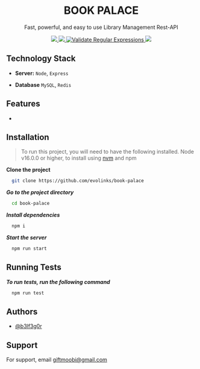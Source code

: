 <div align="center">
  <h1>BOOK PALACE</h1>
  <p>Fast, powerful, and easy to use Library Management Rest-API</p>
</div>
<p align="center">
  <a href="https://github.com/evolinks/book-palace/actions/workflows/snyk.yml">
    <img src="https://github.com/evolinks/book-palace/actions/workflows/snyk.yml/badge.svg" />
  </a>
  <a href="https://github.com/evolinks/book-palace/actions/workflows/codeql.yml">
    <img src="https://github.com/evolinks/book-palace/actions/workflows/codeql.yml/badge.svg?branch=main" />
  </a>
  <a href="https://github.com/evolinks/book-palace/actions/workflows/regular-expressions.yml">
    <img src="https://github.com/evolinks/book-palace/actions/workflows/regular-expressions.yml/badge.svg" alt="Validate Regular Expressions"/>
  </a>
  <a href>
    <img src="https://img.shields.io/github/repo-size/evolinks/book-palace"/>
  </a>
  <br>
</p>

## Technology Stack

- **Server:** `Node`, `Express`

- **Database** `MySQL`, `Redis`

## Features

>

-

## Installation

> To run this project, you will need to have the following installed. Node v16.0.0 or higher, to install using [nvm](https://github.com/nvm-sh/nvm) and npm

**Clone the project**

```bash
  git clone https://github.com/evolinks/book-palace
```

**_Go to the project directory_**

```bash
  cd book-palace
```

**_Install dependencies_**

```bash
  npm i
```

**_Start the server_**

```bash
  npm run start
```

## Running Tests

**_To run tests, run the following command_**

```bash
  npm run test
```

## Authors

- [@b3lf3g0r](https://github.com/b3lf3g0r)

## Support

For support, email giftmoobi@gmail.com
